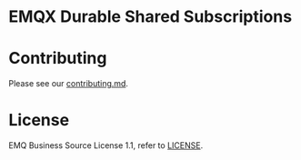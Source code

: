 # EMQX Durable Shared Subscriptions

# Contributing

Please see our [contributing.md](../../CONTRIBUTING.md).

# License

EMQ Business Source License 1.1, refer to [LICENSE](BSL.txt).
